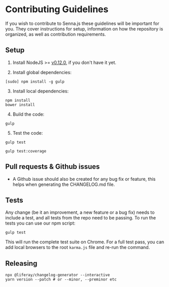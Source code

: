 # Contributing Guidelines

If you wish to contribute to Senna.js these guidelines will be important for
you. They cover instructions for setup, information on how the repository is
organized, as well as contribution requirements.

## Setup

1. Install NodeJS >= [v0.12.0](http://nodejs.org/dist/v0.12.0/), if you don't have it yet.

2. Install global dependencies:

```
[sudo] npm install -g gulp
```

3. Install local dependencies:

```
npm install
bower install
```

4. Build the code:

```
gulp
```

5. Test the code:

```
gulp test
```

```
gulp test:coverage
```

## Pull requests & Github issues

-   A Github issue should also be created for any bug fix or feature, this helps
    when generating the CHANGELOG.md file.

## Tests

Any change (be it an improvement, a new feature or a bug fix) needs to include
a test, and all tests from the repo need to be passing. To run the tests you
can use our npm script:

```
gulp test
```

This will run the complete test suite on Chrome. For a full test pass, you can
add local browsers to the root `karma.js` file and re-run the command.

## Releasing

```
npx @liferay/changelog-generator --interactive
yarn version --patch # or --minor, --preminor etc
```
